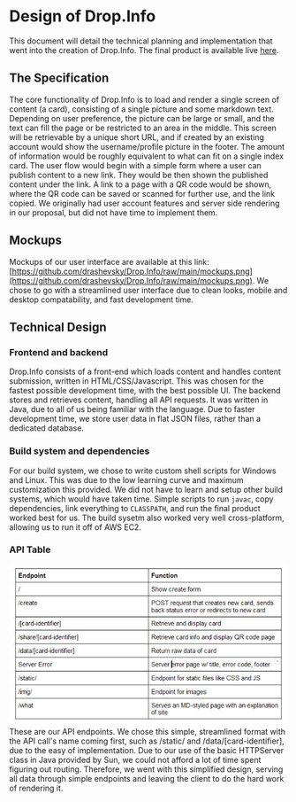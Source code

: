 # Design of Drop.Info
This document will detail the technical planning and implementation that went into the creation of Drop.Info. The final product is available live [here](http://drop-info.live).

## The Specification
The core functionality of Drop.Info is to load and render a single screen of content (a card), consisting of a single picture and some markdown text. Depending on user preference, the picture can be large or small, and the text can fill the page or be restricted to an area in the middle. This screen will be retrievable by a unique short URL, and if created by an existing account would show the username/profile picture in the footer. The amount of information would be roughly equivalent to what can fit on a single index card. The user flow would begin with a simple form where a user can publish content to a new link. They would be then shown the published content under the link. A link to a page with a QR code would be shown, where the QR code can be saved or scanned for further use, and the link copied. We originally had user account features and server side rendering in our proposal, but did not have time to implement them.
## Mockups
Mockups of our user interface are available at this link: [https://github.com/drashevsky/Drop.Info/raw/main/mockups.png](https://github.com/drashevsky/Drop.Info/raw/main/mockups.png). We chose to go with a streamlined user interface due to clean looks, mobile and desktop compatability, and fast development time.

## Technical Design

### Frontend and backend
Drop.Info consists of a front-end which loads content and handles content submission, written in HTML/CSS/Javascript. This was chosen for the fastest possible development time, with the best possible UI. The backend stores and retrieves content, handling all API requests. It was written in Java, due to all of us being familiar with the language. Due to faster development time, we store user data in flat JSON files, rather than a dedicated database.

### Build system and dependencies
For our build system, we chose to write custom shell scripts for Windows and Linux. This was due to the low learning curve and maximum customization this provided. We did not have to learn and setup other build systems, which would have taken time. Simple scripts to run `javac`, copy dependencies, link everything to `CLASSPATH`, and run the final product worked best for us. The build sysetm also worked very well cross-platform, allowing us to run it off of AWS EC2.

### API Table
![Drop.Info API](https://github.com/drashevsky/Drop.Info/raw/main/api_table.jpg)
These are our API endpoints. We chose this simple, streamlined format with the API call's name coming first, such as /static/ and /data/[card-identifier], due to the easy of implementation. Due to our use of the basic HTTPServer class in Java provided by Sun, we could not afford a lot of time spent figuring out routing. Therefore, we went with this simplified design, serving all data through simple endpoints and leaving the client to do the hard work of rendering it.
